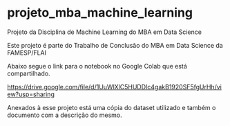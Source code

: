 # projeto_mba_machine_learning
Projeto da Disciplina de Machine Learning do MBA em Data Science

Este projeto é parte do Trabalho de Conclusão do MBA em Data Science da FAMESP/FLAI

Abaixo segue o link para o notebook no  Google Colab que está compartilhado.

https://drive.google.com/file/d/1UuWlXlC5HUDDIc4gakB1920SF5fgUrHh/view?usp=sharing

Anexados à esse projeto está uma cópia do dataset utilizado e também o documento com a descrição do mesmo.
